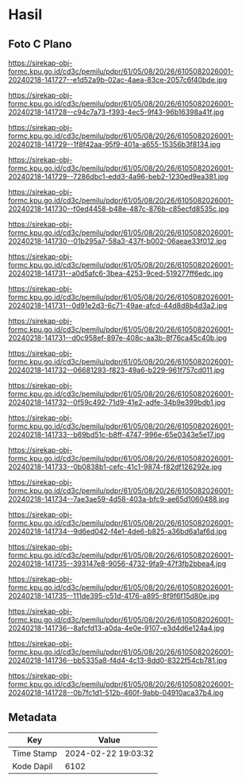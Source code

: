 # Hasil

## Foto C Plano

https://sirekap-obj-formc.kpu.go.id/cd3c/pemilu/pdpr/61/05/08/20/26/6105082026001-20240218-141727--e1d52a9b-02ac-4aea-83ce-2057c6f40bde.jpg

https://sirekap-obj-formc.kpu.go.id/cd3c/pemilu/pdpr/61/05/08/20/26/6105082026001-20240218-141728--c94c7a73-f393-4ec5-9f43-96b16398a41f.jpg

https://sirekap-obj-formc.kpu.go.id/cd3c/pemilu/pdpr/61/05/08/20/26/6105082026001-20240218-141729--1f8f42aa-95f9-401a-a655-15356b3f8134.jpg

https://sirekap-obj-formc.kpu.go.id/cd3c/pemilu/pdpr/61/05/08/20/26/6105082026001-20240218-141729--7286dbc1-edd3-4a96-beb2-1230ed9ea381.jpg

https://sirekap-obj-formc.kpu.go.id/cd3c/pemilu/pdpr/61/05/08/20/26/6105082026001-20240218-141730--f0ed4458-b48e-487c-876b-c85ecfd8535c.jpg

https://sirekap-obj-formc.kpu.go.id/cd3c/pemilu/pdpr/61/05/08/20/26/6105082026001-20240218-141730--01b295a7-58a3-437f-b002-06aeae33f012.jpg

https://sirekap-obj-formc.kpu.go.id/cd3c/pemilu/pdpr/61/05/08/20/26/6105082026001-20240218-141731--a0d5afc6-3bea-4253-9ced-519277ff6edc.jpg

https://sirekap-obj-formc.kpu.go.id/cd3c/pemilu/pdpr/61/05/08/20/26/6105082026001-20240218-141731--0d91e2d3-6c71-49ae-afcd-44d8d8b4d3a2.jpg

https://sirekap-obj-formc.kpu.go.id/cd3c/pemilu/pdpr/61/05/08/20/26/6105082026001-20240218-141731--d0c958ef-897e-408c-aa3b-8f76ca45c40b.jpg

https://sirekap-obj-formc.kpu.go.id/cd3c/pemilu/pdpr/61/05/08/20/26/6105082026001-20240218-141732--06681293-f823-49a6-b229-961f757cd011.jpg

https://sirekap-obj-formc.kpu.go.id/cd3c/pemilu/pdpr/61/05/08/20/26/6105082026001-20240218-141732--0f59c492-71d9-41e2-adfe-34b9e399bdb1.jpg

https://sirekap-obj-formc.kpu.go.id/cd3c/pemilu/pdpr/61/05/08/20/26/6105082026001-20240218-141733--b69bd51c-b8ff-4747-996e-65e0343e5e17.jpg

https://sirekap-obj-formc.kpu.go.id/cd3c/pemilu/pdpr/61/05/08/20/26/6105082026001-20240218-141733--0b0838b1-cefc-41c1-9874-f82df126292e.jpg

https://sirekap-obj-formc.kpu.go.id/cd3c/pemilu/pdpr/61/05/08/20/26/6105082026001-20240218-141734--7ae3ae59-4d58-403a-bfc9-ae65d1060488.jpg

https://sirekap-obj-formc.kpu.go.id/cd3c/pemilu/pdpr/61/05/08/20/26/6105082026001-20240218-141734--9d6ed042-f4e1-4de6-b825-a36bd6a1af6d.jpg

https://sirekap-obj-formc.kpu.go.id/cd3c/pemilu/pdpr/61/05/08/20/26/6105082026001-20240218-141735--393147e8-9056-4732-9fa9-47f3fb2bbea4.jpg

https://sirekap-obj-formc.kpu.go.id/cd3c/pemilu/pdpr/61/05/08/20/26/6105082026001-20240218-141735--111de395-c51d-4176-a895-8f9f6f15d80e.jpg

https://sirekap-obj-formc.kpu.go.id/cd3c/pemilu/pdpr/61/05/08/20/26/6105082026001-20240218-141736--8afcfd13-a0da-4e0e-9107-e3d4d6e124a4.jpg

https://sirekap-obj-formc.kpu.go.id/cd3c/pemilu/pdpr/61/05/08/20/26/6105082026001-20240218-141736--bb5335a8-f4d4-4c13-8dd0-8322f54cb781.jpg

https://sirekap-obj-formc.kpu.go.id/cd3c/pemilu/pdpr/61/05/08/20/26/6105082026001-20240218-141728--0b7fc1d1-512b-460f-9abb-04910aca37b4.jpg


## Metadata

| Key        | Value               |
| ---------- | ------------------- |
| Time Stamp | 2024-02-22 19:03:32 |
| Kode Dapil | 6102                |



